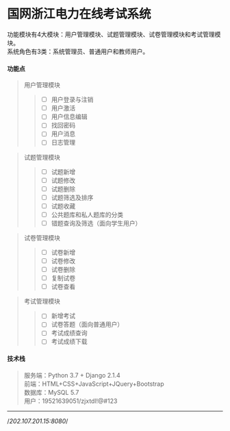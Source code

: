 ﻿# 国网浙江电力在线考试系统
  
功能模块有4大模块：用户管理模块、试题管理模块、试卷管理模块和考试管理模块。  
系统角色有3类：系统管理员、普通用户和教师用户。

#### 功能点  
> 用户管理模块
>> + [ ] 用户登录与注销  
>> + [ ] 用户激活  
>> + [ ] 用户信息编辑  
>> + [ ] 找回密码  
>> + [ ] 用户消息  
>> + [ ] 日志管理  

> 试题管理模块
>> + [ ] 试题新增  
>> + [ ] 试题修改  
>> + [ ] 试题删除  
>> + [ ] 试题筛选及排序  
>> + [ ] 试题收藏  
>> + [ ] 公共题库和私人题库的分类  
>> + [ ] 错题查询及筛选（面向学生用户）  

> 试卷管理模块
>> + [ ] 试卷新增  
>> + [ ] 试卷修改  
>> + [ ] 试卷删除  
>> + [ ] 复制试卷  
>> + [ ] 试卷查看  

> 考试管理模块
>> + [ ] 新增考试  
>> + [ ] 试卷答题（面向普通用户）  
>> + [ ] 考试成绩查询  
>> + [ ] 考试成绩下载  

#### 技术栈
> 服务端：Python 3.7 + Django 2.1.4    
> 前端：HTML+CSS+JavaScript+JQuery+Bootstrap  
> 数据库：MySQL 5.7  
> 用户：19521639051/zjxtdl!@#123
---




/*202.107.201.15:8080*/